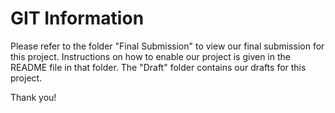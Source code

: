 # GIT Information
Please refer to the folder "Final Submission" to view our final submission for this project. Instructions on how to enable our project is given in the README file in that folder. The "Draft" folder contains our drafts for this project. 

Thank you!
